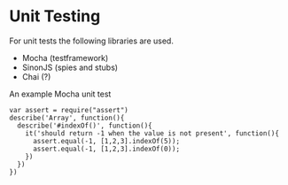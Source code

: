 # Unit Testing

For unit tests the following libraries are used.

- Mocha (testframework)
- SinonJS (spies and stubs)
- Chai (?)

An example Mocha unit test

    var assert = require("assert")
    describe('Array', function(){
      describe('#indexOf()', function(){
        it('should return -1 when the value is not present', function(){
          assert.equal(-1, [1,2,3].indexOf(5));
          assert.equal(-1, [1,2,3].indexOf(0));
        })
      })
    })